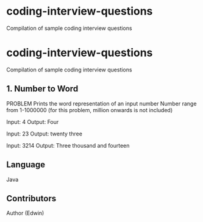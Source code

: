 # coding-interview-questions
Compilation of sample coding interview questions 


# coding-interview-questions

Compilation of sample coding interview questions 

## 1. Number to Word

PROBLEM
Prints the word representation of an input number
Number range from 1-1000000 (for this problem, million onwards is not included)

Input: 4
Output: Four

Input: 23
Output: twenty three

Input: 3214
Output: Three thousand and fourteen

## Language

Java

## Contributors

Author (Edwin)
